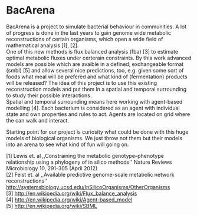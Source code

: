 BacArena
========

BacArena is a project to simulate bacterial behaviour in communities.
A lot of progress is done in the last years to gain genome wide metabolic reconstructions of certain organisms, which open a wide field of mathematical analysis [1], [2].<br>
One of this new methods is flux balanced analysis (fba) [3] to estimate optimal metabolic fluxes under certerain constraints. By this work advanced models are possible which are avaible in a defined, exchangeable format (smbl) [5] and allow several nice predictions, too, e.g. given some sort of foods what meal will be prefered and what kind of (fermentation) products will be released?
The idea of this project is to use this existing reconstruction models and put them in a spatial and temporal surrounding to study their possible interactions.<br>
Spatial and temporal surrounding means here working with agent-based modelling [4]. Each bacterium is considered as an agent with individual state and own properties and rules to act. Agents are located on grid where the can walk and interact.

Starting point for our project is curiosity what could be done with this huge models of biological organisms. We just throw not them but their models into an arena to see what kind of fun will going on.

[1] Lewis et. al ,,Constraining the metabolic genotype–phenotype relationship using a phylogeny of in silico methods'' Nature Reviews Microbiology 10, 291-305 (April 2012)<br>
[2] Feist et. al ,,Available predictive genome-scale metabolic network reconstructions'' http://systemsbiology.ucsd.edu/InSilicoOrganisms/OtherOrganisms <br>
[3] http://en.wikipedia.org/wiki/Flux_balance_analysis <br>
[4] http://en.wikipedia.org/wiki/Agent-based_model <br>
[5] http://en.wikipedia.org/wiki/SBML <br>
